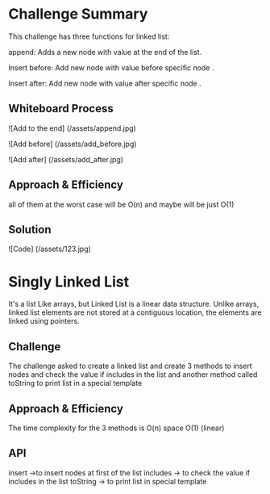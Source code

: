 # Challenge Summary
This challenge has three functions for linked list:

append: Adds a new node with value at the end of the list.

Insert before: Add new node with value before specific node .

Insert after: Add new node with value after specific node .

## Whiteboard Process

![Add to the end] (/assets/append.jpg)

![Add before] (/assets/add_before.jpg)

![Add after] (/assets/add_after.jpg)

## Approach & Efficiency

all of them at the worst case will be O(n)
and maybe will be just O(1)

## Solution
![Code] (/assets/123.jpg)


















# Singly Linked List
It's a list Like arrays, but Linked List is a linear data structure. Unlike arrays,
linked list elements are not stored at a contiguous location,
the elements are linked using pointers.
## Challenge
The challenge asked to create a linked list and create 3 methods to insert nodes and check the value if includes in the list and another method called toString to print list in a special template
## Approach & Efficiency
The time complexity for the 3 methods is O(n) space O(1)     (linear)

## API
<!-- Description of each method publicly available to your Linked List -->
insert ->to insert nodes at first of the list
includes -> to check the value if includes in the list 
toString -> to print list in special template

